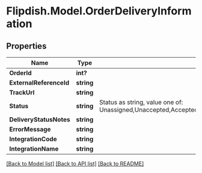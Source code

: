 # Flipdish.Model.OrderDeliveryInformation
## Properties

Name | Type | Description | Notes
------------ | ------------- | ------------- | -------------
**OrderId** | **int?** |  | [optional] 
**ExternalReferenceId** | **string** |  | [optional] 
**TrackUrl** | **string** |  | [optional] 
**Status** | **string** | Status as string, value one of: Unassigned,Unaccepted,Accepted,Carrying,OnTheWay,ArrivedAtLocation,Delivered,CannotDeliver | [optional] 
**DeliveryStatusNotes** | **string** |  | [optional] 
**ErrorMessage** | **string** |  | [optional] 
**IntegrationCode** | **string** |  | [optional] 
**IntegrationName** | **string** |  | [optional] 

[[Back to Model list]](../README.md#documentation-for-models) [[Back to API list]](../README.md#documentation-for-api-endpoints) [[Back to README]](../README.md)


